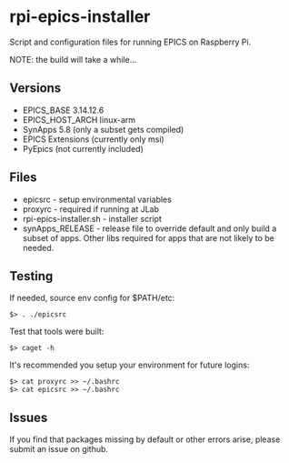 # rpi-epics-installer
Script and configuration files for running EPICS on Raspberry Pi.

NOTE: the build will take a while...

## Versions
  * EPICS_BASE 3.14.12.6
  * EPICS_HOST_ARCH linux-arm
  * SynApps 5.8 (only a subset gets compiled)
  * EPICS Extensions (currently only msi)
  * PyEpics (not currently included)

## Files
  * epicsrc - setup environmental variables
  * proxyrc - required if running at JLab
  * rpi-epics-installer.sh - installer script
  * synApps_RELEASE - release file to override default and only build a subset of apps.  Other libs required for apps that are not likely to be needed.

## Testing

If needed, source env config for $PATH/etc:
```
$> . ./epicsrc
```

Test that tools were built:
```
$> caget -h
```

It's recommended you setup your environment for future logins:
```
$> cat proxyrc >> ~/.bashrc
$> cat epicsrc >> ~/.bashrc
```

## Issues
If you find that packages missing by default or other errors arise, please submit an issue on github.

